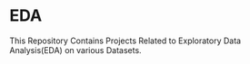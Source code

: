 # EDA
This Repository Contains Projects Related to Exploratory Data Analysis(EDA) on various Datasets.
